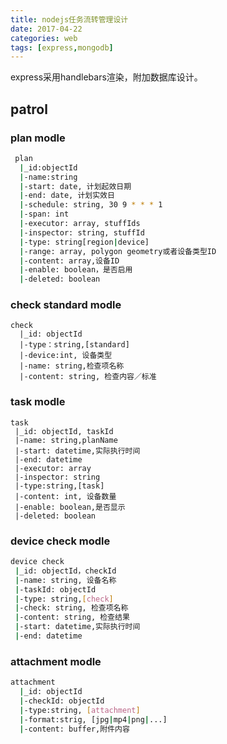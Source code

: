 ```yaml
---
title: nodejs任务流转管理设计
date: 2017-04-22
categories: web
tags: [express,mongodb]
---
```

express采用handlebars渲染，附加数据库设计。

## patrol

### plan modle  
``` bash
 plan
  |_id:objectId
  |-name:string
  |-start: date, 计划起效日期
  |-end: date, 计划实效日
  |-schedule: string, 30 9 * * * 1
  |-span: int
  |-executor: array, stuffIds
  |-inspector: string, stuffId
  |-type: string[region|device]
  |-range: array, polygon geometry或者设备类型ID
  |-content: array,设备ID
  |-enable: boolean，是否启用
  |-deleted: boolean
```

### check standard modle
    check
      |_id: objectId
      |-type：string,[standard]
      |-device:int, 设备类型
      |-name: string,检查项名称
      |-content: string, 检查内容／标准

### task modle
    task
     |_id: objectId, taskId
     |-name: string,planName
     |-start: datetime,实际执行时间
     |-end: datetime
     |-executor: array
     |-inspector: string
     |-type:string,[task]
     |-content: int, 设备数量
     |-enable: boolean,是否显示
     |-deleted: boolean

### device check modle
``` bash
device check
 |_id: objectId，checkId
 |-name: string, 设备名称
 |-taskId: objectId
 |-type: string,[check]
 |-check: string, 检查项名称
 |-content: string, 检查结果
 |-start: datetime,实际执行时间
 |-end: datetime
```

### attachment modle  
``` bash
attachment 
  |_id: objectId
  |-checkId: objectId
  |-type:string, [attachment]
  |-format:strig, [jpg|mp4|png|...]
  |-content: buffer,附件内容
```
      
